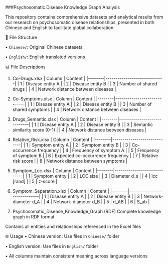 ###Psychosomatic Disease Knowledge Graph Analysis

This repository contains comprehensive datasets and analytical results from our research on psychosomatic disease relationships, presented in both Chinese and English to facilitate global collaboration.

📁 File Structure

• `Chinese/`: Original Chinese datasets

• `English/`: English translated versions


📊 File Descriptions

1. Co-Drugs.xlsx
| Column | Content                     |
|--------|-----------------------------|
| 1      | Disease entity A            |
| 2      | Disease entity B            |
| 3      | Number of shared drugs      |
| 4      | Network distance between diseases |

2. Co-Symptoms.xlsx
| Column | Content                     |
|--------|-----------------------------|
| 1      | Disease entity A            |
| 2      | Disease entity B            |
| 3      | Number of shared symptoms   |
| 4      | Network distance between diseases |

3. Drugs_Semantic.xlsx
| Column | Content                     |
|--------|-----------------------------|
| 1      | Disease entity A            |
| 2      | Disease entity B            |
| 3      | Semantic similarity score (0-1) |
| 4      | Network distance between diseases |

4. Relative_Risk.xlsx
| Column | Content                     |
|--------|-----------------------------|
| 1      | Symptom entity A            |
| 2      | Symptom entity B            |
| 3      | Co-occurrence frequency     |
| 4      | Frequency of symptom A      |
| 5      | Frequency of symptom B      |
| 6      | Expected co-occurrence frequency |
| 7      | Relative risk score         |
| 8      | Network distance between symptoms |

5. Symptom_Lcc.xlsx
| Column | Content                     |
|--------|-----------------------------|
| 1      | Symptom entity              |
| 2      | LCC size                    |
| 3      | Diameter d_s                |
| 4      | lcc [rand]                  |
| 5      | z-score                     |

6. Symptom_Separation.xlsx
| Column | Content                     |
|--------|-----------------------------|
| 1      | Disease entity A            |
| 2      | Disease entity B            |
| 3      | Network-diameter d_A        |
| 4      | Network-diameter d_B        |
| 5      | d_AB                        |
| 6      | S_ab                        |


7. Psychosomatic_Disease_Knowledge_Graph (RDF)
Complete knowledge graph in RDF format

Contains all entities and relationships referenced in the Excel files


🌐 Usage
• Chinese version: Use files in `Chinese/` folder

• English version: Use files in `English/` folder

• All columns maintain consistent meaning across language versions
